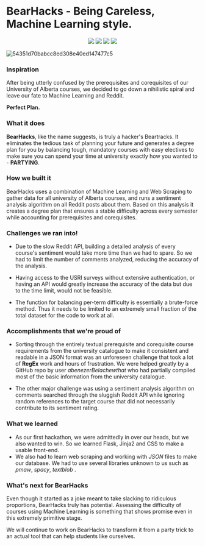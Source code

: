 # BearHacks - Being Careless, Machine Learning style.

<p align="center">
  <img src="https://img.shields.io/badge/Python-FFD43B?style=for-the-badge&logo=python&logoColor=blue" /></a>
  <img src="https://img.shields.io/badge/OpenCV-27338e?style=for-the-badge&logo=OpenCV&logoColor=white" /></a>
  <img src="https://img.shields.io/badge/Flask-000000?style=for-the-badge&logo=flask&logoColor=white" /></a>
  <img src="https://img.shields.io/badge/json-5E5C5C?style=for-the-badge&logo=json&logoColor=white" /></a>

  ![54351d70babcc8ed308e40ed147477c5](https://user-images.githubusercontent.com/31730769/211211477-1653d229-d0b0-4ad7-8be6-9fbfe0faf2f6.png)

</p>


### Inspiration

After being utterly confused by the prerequisites and corequisites of our University of Alberta courses, we decided to go down a nihilistic spiral and leave our fate to Machine Learning and Reddit.

**Perfect Plan.**

### What it does

**BearHacks**, like the name suggests, is truly a hacker's Beartracks. It eliminates the tedious task of planning your future and generates a degree plan for you by balancing tough, mandatory courses with easy electives to make sure you can spend your time at university exactly how you wanted to - **PARTYING**.

### How we built it

BearHacks uses a combination of Machine Learning and Web Scraping to gather data for all university of Alberta courses, and runs a sentiment analysis algorithm on all Reddit posts about them. Based on this analysis it creates a degree plan that ensures a stable difficulty across every semester while accounting for prerequisites and corequisites. 

### Challenges we ran into!


- Due to the slow Reddit API, building a detailed analysis of every course's sentiment would take more time than we had to spare. So we had to limit the number of comments analyzed, reducing the accuracy of the analysis.

- Having access to the USRI surveys without extensive authentication, or having an API would greatly increase the accuracy of the data but due to the time limit, would not be feasible.

- The function for balancing per-term difficulty is essentially a brute-force method. Thus it needs to be limited to an extremely small fraction of the total dataset for the code to work at all.

### Accomplishments that we're proud of

- Sorting through the entirely textual prerequisite and corequisite course requirements from the university catalogue to make it consistent and readable in a JSON format was an unforeseen challenge that took a lot of **RegEx** work and hours of frustration. We were helped greatly by a GitHub repo by user _abenezerBelachewthat_ who had partially compiled most of the basic information from the university catalogue.

- The other major challenge was using a sentiment analysis algorithm on comments searched through the sluggish Reddit API while ignoring random references to the target course that did not necessarily contribute to its sentiment rating.

### What we learned

- As our first hackathon, we were admittedly in over our heads, but we also wanted to win. So we learned Flask, Jinja2 and CSS to make a usable front-end.
- We also had to learn web scraping and working with _JSON_ files to make our database. We had to use several libraries unknown to us such as  _pmaw_, _spacy_, _textblob_ . 

### What's next for BearHacks
Even though it started as a joke meant to take slacking to ridiculous proportions, BearHacks truly has potential. Assessing the difficulty of courses using Machine Learning is something that shows promise even in this extremely primitive stage.

We will continue to work on BearHacks to transform it from a party trick to an actual tool that can help students like ourselves.
